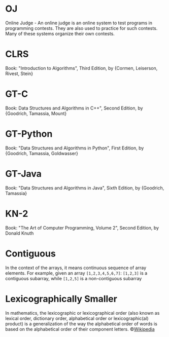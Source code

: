 # OJ
Online Judge - An online judge is an online system to test programs in programming contests. They are also used to practice for such contests. Many of these systems organize their own contests.

# CLRS
Book: "Introduction to Algorithms", Third Edition, by {Cormen, Leiserson, Rivest, Stein}

# GT-C
Book: Data Structures and Algorithms in C++", Second Edition, by {Goodrich, Tamassia, Mount}

# GT-Python
Book: "Data Structures and Algorithms in Python", First Edition, by {Goodrich, Tamassia, Goldwasser}

# GT-Java
Book: "Data Structures and Algorithms in Java", Sixth Edition, by {Goodrich, Tamassia}

# KN-2
Book: "The Art of Computer Programming, Volume 2", Second Edition, by Donald Knuth 

# Contiguous
In the context of the arrays, it means continuous sequence of array elements. For example, given an array `[1,2,3,4,5,6,7]`:
`[1,2,3]` is a contiguous subarray, while `[1,2,5]` is a non-contiguous subarray

# Lexicographically Smaller
In mathematics, the lexicographic or lexicographical order (also known as lexical order, dictionary order, alphabetical order or lexicographic(al) product) is a generalization of the way the alphabetical order of words is based on the alphabetical order of their component letters. ©[Wikipedia](https://en.wikipedia.org/wiki/Lexicographical_order)